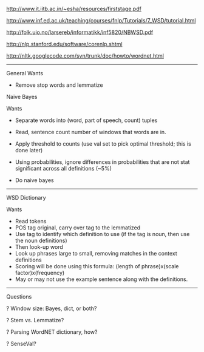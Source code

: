 http://www.it.iitb.ac.in/~esha/resources/firststage.pdf

http://www.inf.ed.ac.uk/teaching/courses/fnlp/Tutorials/7_WSD/tutorial.html

http://folk.uio.no/larsereb/informatikk/inf5820/NBWSD.pdf

http://nlp.stanford.edu/software/corenlp.shtml

http://nltk.googlecode.com/svn/trunk/doc/howto/wordnet.html



---------------------------------------------------------------------------------------------


General Wants
- Remove stop words and lemmatize


Naive Bayes

Wants
- Separate words into (word, part of speech, count) tuples
- Read, sentence count number of windows that words are in.
- Apply threshold to counts (use val set to pick optimal threshold; this is done later)

- Using probabilities, ignore differences in probabilities that are not stat significant across all definitions (~5%)
- Do naive bayes

----------------------------------------------------------------------------------------------------------------------

WSD Dictionary

Wants
- Read tokens
- POS tag original, carry over tag to the lemmatized
- Use tag to identify which definition to use (if the tag is noun, then use the noun definitions)
- Then look-up word
- Look up phrases large to small, removing matches in the context definitions
- Scoring will be done using this formula: (length of phrase)x(scale factor)x(frequency)
- May or may not use the example sentence along with the definitions.

----------------------------------------------------------------------------------------------------------------------

Questions

? Window size: Bayes, dict, or both?

? Stem vs. Lemmatize?

? Parsing WordNET dictionary, how?

? SenseVal?
